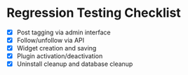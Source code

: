 # Regression Testing Checklist

- [x] Post tagging via admin interface
- [x] Follow/unfollow via API
- [x] Widget creation and saving
- [x] Plugin activation/deactivation
- [x] Uninstall cleanup and database cleanup
